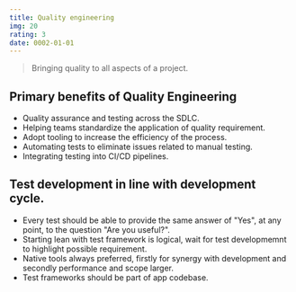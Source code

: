 ```yaml
---
title: Quality engineering
img: 20
rating: 3
date: 0002-01-01
---
```


> Bringing quality to all aspects of a project.

## Primary benefits of Quality Engineering
- Quality assurance and testing across the SDLC. 
- Helping teams standardize the application of quality requirement.
- Adopt tooling to increase the efficiency of the process. 
- Automating tests to eliminate issues related to manual testing.
- Integrating testing into CI/CD pipelines.

## Test development in line with development cycle.
- Every test should be able to provide the same answer of "Yes", at any point, to the question "Are you useful?".
- Starting lean with test framework is logical, wait for test developmemnt to highlight possible requirement.
- Native tools always preferred, firstly for synergy with development and secondly performance and scope larger.
- Test frameworks should be part of app codebase.


<!-- {{< button link="https://calendly.com/jaffamonkeyltd/intro-call" text="Book an intro meeting" >}} -->